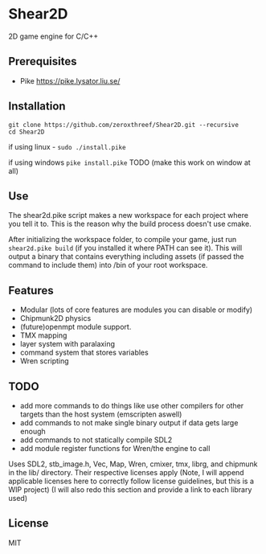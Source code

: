 # Shear2D
2D game engine for C/C++

## Prerequisites
* Pike https://pike.lysator.liu.se/

## Installation
```
git clone https://github.com/zeroxthreef/Shear2D.git --recursive
cd Shear2D
```

if using linux -
``sudo ./install.pike``

if using windows
``pike install.pike`` TODO (make this work on window at all)

## Use
The shear2d.pike script makes a new workspace for each project where you tell it to. This is the reason why the build process doesn't use cmake.

After initializing the workspace folder, to compile your game, just run ``shear2d.pike build`` (if you installed it where PATH can see it). This will output a binary that contains everything including assets (if passed the command to include them) into /bin of your root workspace.

## Features
* Modular (lots of core features are modules you can disable or modify)
* Chipmunk2D physics
* (future)openmpt module support.
* TMX mapping
* layer system with paralaxing
* command system that stores variables
* Wren scripting

## TODO
* add more commands to do things like use other compilers for other targets than the host system (emscripten aswell)
* add commands to not make single binary output if data gets large enough
* add commands to not statically compile SDL2
* add module register functions for Wren/the engine to call


Uses SDL2, stb_image.h, Vec, Map, Wren, cmixer, tmx, librg, and chipmunk in the lib/ directory. Their respective licenses apply
(Note, I will append applicable licenses here to correctly follow license guidelines, but this is a WIP project)
(I will also redo this section and provide a link to each library used)

## License
MIT